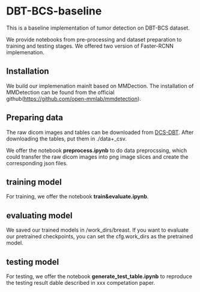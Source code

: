 # DBT-BCS-baseline
This is a baseline implementation of tumor detection on DBT-BCS dataset.

We provide notebooks from pre-processing and dataset preparation to training and testing stages. We offered two version of Faster-RCNN implemenation.

## Installation
We build our implemenation mainlt based on MMDection. The installation of MMDetection can be found from the official github(https://github.com/open-mmlab/mmdetection).

## Preparing data
The raw dicom images and tables can be downloaded from [DCS-DBT](https://wiki.cancerimagingarchive.net/pages/viewpage.action?pageId=64685580). After downloading the tables, put them in ./data+_csv.

We offer the notebook **preprocess.ipynb** to do data preprocssing, which could transfer the raw dicom images into png image slices and create the corresponding json files.

## training model
For training, we offer the notebook **train&evaluate.ipynb**.

## evaluating model
We saved our trained models in /work_dirs/breast. If you want to evaluate our pretrained checkpoints, you can set the cfg.work_dirs as the pretrained model.

## testing model
For testing, we offer the notebook **generate_test_table.ipynb** to reproduce the testing result dable described in xxx competation paper.


